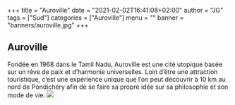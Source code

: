 
+++
title = "Auroville"
date = "2021-02-02T16:41:08+02:00"
author = "JG"
tags = ["Sud"]
categories = ["Auroville"]
menu = ""
banner = "banners/auroville.jpg"
+++

 

## Auroville
Fondée en 1968 dans le Tamil Nadu, Auroville est une cité utopique basée sur un rêve de paix et d’harmonie universelles.
 Loin d’être une attraction touristique, c’est une expérience unique que l’on peut découvrir à 10 km au nord de Pondichéry 
 afin de se faire sa propre idée sur sa philosophie et son mode de vie.
 ![  ](/banners/auroville-2.jpg "")
